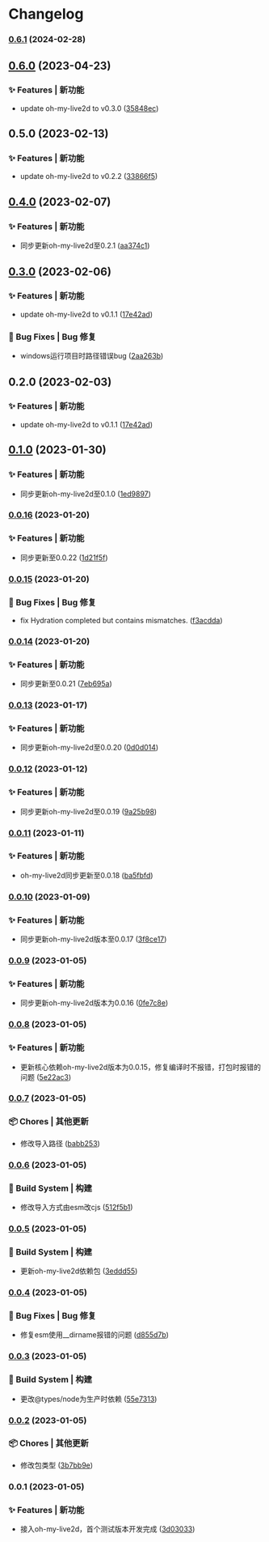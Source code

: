 # Changelog

### [0.6.1](https://github.com/oh-my-live2d/oh-my-live2d/compare/v0.4.3...v0.6.1) (2024-02-28)

## [0.6.0](https://github.com/oh-my-live2d/vuepress-plugin-oh-my-live2d/compare/v0.5.0...v0.6.0) (2023-04-23)


### ✨ Features | 新功能

* update oh-my-live2d to v0.3.0 ([35848ec](https://github.com/oh-my-live2d/vuepress-plugin-oh-my-live2d/commit/35848ecc6dc9c863decf3d1ed1bb2fab2d10d563))

## 0.5.0 (2023-02-13)


### ✨ Features | 新功能

* update oh-my-live2d to v0.2.2 ([33866f5](https://github.com/oh-my-live2d/vuepress-plugin-oh-my-live2d/commit/33866f5e5db9a981f7474ca30875a361934cafc3))

## [0.4.0](https://github.com/oh-my-live2d/vuepress-plugin-oh-my-live2d/compare/v0.3.0...v0.4.0) (2023-02-07)


### ✨ Features | 新功能

* 同步更新oh-my-live2d至0.2.1 ([aa374c1](https://github.com/oh-my-live2d/vuepress-plugin-oh-my-live2d/commit/aa374c11099495287227a7bf88e8c19b1742b350))

## [0.3.0](https://github.com/oh-my-live2d/vuepress-plugin-oh-my-live2d/compare/v0.1.0...v0.3.0) (2023-02-06)


### ✨ Features | 新功能

* update oh-my-live2d to v0.1.1 ([17e42ad](https://github.com/oh-my-live2d/vuepress-plugin-oh-my-live2d/commit/17e42adaf1fa8fbbe70960c83b5d26ce3639b352))


### 🐛 Bug Fixes | Bug 修复

* windows运行项目时路径错误bug ([2aa263b](https://github.com/oh-my-live2d/vuepress-plugin-oh-my-live2d/commit/2aa263b770fe0656dd100905c0b6d7f1553be058))

## 0.2.0 (2023-02-03)


### ✨ Features | 新功能

* update oh-my-live2d to v0.1.1 ([17e42ad](https://github.com/oh-my-live2d/vuepress-plugin-oh-my-live2d/commit/17e42adaf1fa8fbbe70960c83b5d26ce3639b352))

## [0.1.0](https://github.com/oh-my-live2d/vuepress-plugin-oh-my-live2d/compare/v0.0.16...v0.1.0) (2023-01-30)


### ✨ Features | 新功能

* 同步更新oh-my-live2d至0.1.0 ([1ed9897](https://github.com/oh-my-live2d/vuepress-plugin-oh-my-live2d/commit/1ed989789138bc8bb76ac0afdfed0bd2307f8a13))

### [0.0.16](https://github.com/oh-my-live2d/vuepress-plugin-oh-my-live2d/compare/v0.0.15...v0.0.16) (2023-01-20)


### ✨ Features | 新功能

* 同步更新至0.0.22 ([1d21f5f](https://github.com/oh-my-live2d/vuepress-plugin-oh-my-live2d/commit/1d21f5fa11c1424a72b6d3d368c6bf322bfac86b))

### [0.0.15](https://github.com/oh-my-live2d/vuepress-plugin-oh-my-live2d/compare/v0.0.14...v0.0.15) (2023-01-20)


### 🐛 Bug Fixes | Bug 修复

* fix Hydration completed but contains mismatches. ([f3acdda](https://github.com/oh-my-live2d/vuepress-plugin-oh-my-live2d/commit/f3acddab883c24bdbadfeb85d5c4af25262d2406))

### [0.0.14](https://github.com/oh-my-live2d/vuepress-plugin-oh-my-live2d/compare/v0.0.13...v0.0.14) (2023-01-20)


### ✨ Features | 新功能

* 同步更新至0.0.21 ([7eb695a](https://github.com/oh-my-live2d/vuepress-plugin-oh-my-live2d/commit/7eb695a62e0f91d0cb71ecb3651910ad0108630e))

### [0.0.13](https://github.com/oh-my-live2d/vuepress-plugin-oh-my-live2d/compare/v0.0.12...v0.0.13) (2023-01-17)


### ✨ Features | 新功能

* 同步更新oh-my-live2d至0.0.20 ([0d0d014](https://github.com/oh-my-live2d/vuepress-plugin-oh-my-live2d/commit/0d0d014946f3f5da6e0b868962e89e1458f50536))

### [0.0.12](https://github.com/oh-my-live2d/vuepress-plugin-oh-my-live2d/compare/v0.0.11...v0.0.12) (2023-01-12)


### ✨ Features | 新功能

* 同步更新oh-my-live2d至0.0.19 ([9a25b98](https://github.com/oh-my-live2d/vuepress-plugin-oh-my-live2d/commit/9a25b98facc672415509ef728df5c513f0e517ff))

### [0.0.11](https://github.com/oh-my-live2d/vuepress-plugin-oh-my-live2d/compare/v0.0.10...v0.0.11) (2023-01-11)


### ✨ Features | 新功能

* oh-my-live2d同步更新至0.0.18 ([ba5fbfd](https://github.com/oh-my-live2d/vuepress-plugin-oh-my-live2d/commit/ba5fbfd1fb94bc0f92296b877f7fae9060f1a302))

### [0.0.10](https://github.com/oh-my-live2d/vuepress-plugin-oh-my-live2d/compare/v0.0.9...v0.0.10) (2023-01-09)


### ✨ Features | 新功能

* 同步更新oh-my-live2d版本至0.0.17 ([3f8ce17](https://github.com/oh-my-live2d/vuepress-plugin-oh-my-live2d/commit/3f8ce17e73122403b22f40b8e115852c223cf81a))

### [0.0.9](https://github.com/oh-my-live2d/vuepress-plugin-oh-my-live2d/compare/v0.0.8...v0.0.9) (2023-01-05)


### ✨ Features | 新功能

* 同步更新oh-my-live2d版本为0.0.16 ([0fe7c8e](https://github.com/oh-my-live2d/vuepress-plugin-oh-my-live2d/commit/0fe7c8e6cb4ed41723f5f6899cc9beada1b63da8))

### [0.0.8](https://github.com/oh-my-live2d/vuepress-plugin-oh-my-live2d/compare/v0.0.7...v0.0.8) (2023-01-05)


### ✨ Features | 新功能

* 更新核心依赖oh-my-live2d版本为0.0.15，修复编译时不报错，打包时报错的问题 ([5e22ac3](https://github.com/oh-my-live2d/vuepress-plugin-oh-my-live2d/commit/5e22ac3999cc734313c02035d90e116de8d2ebad))

### [0.0.7](https://github.com/oh-my-live2d/vuepress-plugin-oh-my-live2d/compare/v0.0.6...v0.0.7) (2023-01-05)


### 📦 Chores | 其他更新

* 修改导入路径 ([babb253](https://github.com/oh-my-live2d/vuepress-plugin-oh-my-live2d/commit/babb2530cf2371a84cf6d771fbada2aff101ffbd))

### [0.0.6](https://github.com/oh-my-live2d/vuepress-plugin-oh-my-live2d/compare/v0.0.5...v0.0.6) (2023-01-05)


### 👷‍ Build System | 构建

* 修改导入方式由esm改cjs ([512f5b1](https://github.com/oh-my-live2d/vuepress-plugin-oh-my-live2d/commit/512f5b1e080eaf0fa99c42a1186bc3bc2f338ebd))

### [0.0.5](https://github.com/oh-my-live2d/vuepress-plugin-oh-my-live2d/compare/v0.0.4...v0.0.5) (2023-01-05)


### 👷‍ Build System | 构建

* 更新oh-my-live2d依赖包 ([3eddd55](https://github.com/oh-my-live2d/vuepress-plugin-oh-my-live2d/commit/3eddd553c2c40bd6852ba1d8b24606ca5787d105))

### [0.0.4](https://github.com/oh-my-live2d/vuepress-plugin-oh-my-live2d/compare/v0.0.3...v0.0.4) (2023-01-05)


### 🐛 Bug Fixes | Bug 修复

* 修复esm使用__dirname报错的问题 ([d855d7b](https://github.com/oh-my-live2d/vuepress-plugin-oh-my-live2d/commit/d855d7b707e6297b7a6f34d2f0e5dc345acf109e))

### [0.0.3](https://github.com/oh-my-live2d/vuepress-plugin-oh-my-live2d/compare/v0.0.2...v0.0.3) (2023-01-05)


### 👷‍ Build System | 构建

* 更改@types/node为生产时依赖 ([55e7313](https://github.com/oh-my-live2d/vuepress-plugin-oh-my-live2d/commit/55e73139ef7cb940da1681fe3bcf2d5c396f8a94))

### [0.0.2](https://github.com/oh-my-live2d/vuepress-plugin-oh-my-live2d/compare/v0.0.1...v0.0.2) (2023-01-05)


### 📦 Chores | 其他更新

* 修改包类型 ([3b7bb9e](https://github.com/oh-my-live2d/vuepress-plugin-oh-my-live2d/commit/3b7bb9ec9d281d82a0dfbcd3ed57e9bece0b55b8))

### 0.0.1 (2023-01-05)


### ✨ Features | 新功能

* 接入oh-my-live2d，首个测试版本开发完成 ([3d03033](https://github.com/oh-my-live2d/vuepress-plugin-oh-my-live2d/commit/3d03033e64090abbd31ac84aaa43dc119639e191))
